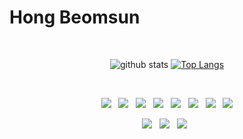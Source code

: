 

# Hong Beomsun

<div align=center>
</br>

  ![github stats](https://github-readme-stats.vercel.app/api?username=beomsun0829&show_icons=true&theme=github_dark ) 
  [![Top Langs](https://github-readme-stats.vercel.app/api/top-langs/?username=beomsun0829&layout=compact&theme=dracula)](https://github.com/metleeha)
  
</br>

<p align="center">
<img src="https://img.shields.io/badge/Python-3776AB?style=flat-square&logo=Python&logoColor=2B2728"/></a> &nbsp 
<img src="https://img.shields.io/badge/C++-00599C?style=flat-square&logo=c%2B%2B&logoColor=white"/></a> &nbsp 
<img src="https://img.shields.io/badge/JavaScript-blue?style=flat-square&logo=JavaScript&logoColor=white"/></a> &nbsp
<img src="https://img.shields.io/badge/TensorFlow-47A248?style=flat-square&logo=TensorFlow&logoColor=white"/></a> &nbsp 
<img src="https://img.shields.io/badge/HTML5-E34F26?style=flat-square&logo=HTML5&logoColor=white"/></a> &nbsp
<img src="https://img.shields.io/badge/CSS3-1572B6?style=flat-square&logo=CSS3&logoColor=white"/></a> &nbsp
<img src="https://img.shields.io/badge/Arduino-00979D?style=flat-square&logo=Arduino&logoColor=white"/></a> &nbsp 
<img src="https://img.shields.io/badge/Google Cloud Computing-232F3E?style=flat-square&logo=GoogleCloud&logoColor=white"/></a>
</p>

<p align="center">
<img src="https://img.shields.io/badge/Visual Studio Code-007ACC?style=flat-square&logo=VisualStudiocode&logoColor=white"/></a> &nbsp 
<img src="https://img.shields.io/badge/Google Colab-232F3E?style=flat-square&logo=GoogleColab&logoColor=white"/></a> &nbsp 
<img src="https://img.shields.io/badge/Visual Studio-5C2D91?style=flat-square&logo=VisualStudio&logoColor=white"/></a> &nbsp 

</p>
  
  
  
  
</div>








<!--
**beomsun0829/beomsun0829** is a ✨ _special_ ✨ repository because its `README.md` (this file) appears on your GitHub profile.

Here are some ideas to get you started:

- 🔭 I’m currently working on ...
- 🌱 I’m currently learning ...
- 👯 I’m looking to collaborate on ...
- 🤔 I’m looking for help with ...
- 💬 Ask me about ...
- 📫 How to reach me: ...
- 😄 Pronouns: ...
- ⚡ Fun fact: ...
-->
